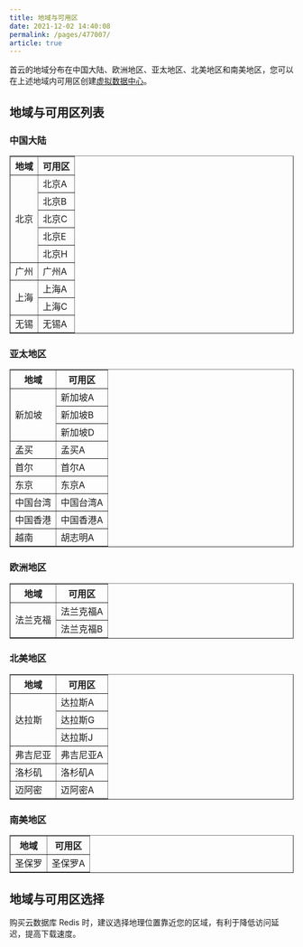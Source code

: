 ```yaml
---
title: 地域与可用区
date: 2021-12-02 14:40:08
permalink: /pages/477007/
article: true
---
```


首云的地域分布在中国大陆、欧洲地区、亚太地区、北美地区和南美地区，您可以在上述地域内可用区创建[虚拟数据中心](../12.词汇表.md)。



## 地域与可用区列表

### 中国大陆

<table width="95%" border="1" cellpadding="2" cellspacing="1">
	<thead>
        <tr>
        	<th>地域</th>
            <th>可用区</th>
        </tr>
	</thead>
    <tbody>
        <tr>
        	<td rowspan="5">北京</td>
            <td>北京A</td>
        </tr>
        <tr>
        	<td>北京B</td>
        </tr>
        <tr>
        	<td>北京C</td>
        </tr>
        <tr>
        	<td>北京E</td>
        </tr>
        <tr>
        	<td>北京H</td>
        </tr>
        <tr>
        	<td>广州</td>
            <td>广州A</td>
        </tr>
        <tr>
        	<td rowspan="2">上海</td>
            <td>上海A</td>
        </tr>
        <tr>
        	<td>上海C</td>
        </tr>
        <tr>
        	<td>无锡</td>
            <td>无锡A</td>
        </tr>
	</tbody>
</table>

### 亚太地区

<table width="95%" border="1" cellpadding="2" cellspacing="1">
	<thead>
        <tr>
        	<th>地域</th>
            <th>可用区</th>
        </tr>
	</thead>
    <tbody>
        <tr>
        	<td rowspan="3">新加坡</td>
            <td>新加坡A</td>
        </tr>
        <tr>
        	<td>新加坡B</td>
        </tr>
        <tr>
        	<td>新加坡D</td>
        </tr>
        <tr>
        	<td>孟买</td>
            <td>孟买A</td>
        </tr>
        <tr>
        	<td>首尔</td>
            <td>首尔A</td>
        </tr>
        <tr>
        	<td>东京</td>
            <td>东京A</td>
        </tr>
        <tr>
        	<td>中国台湾</td>
            <td>中国台湾A</td>
        </tr>
        <tr>
        	<td>中国香港</td>
            <td>中国香港A</td>
        </tr>
       <tr>
        	<td>越南</td>
            <td>胡志明A</td>
        </tr>
	</tbody>
</table>




### 欧洲地区

<table width="95%" border="1" cellpadding="2" cellspacing="1">
	<thead>
        <tr>
        	<th>地域</th>
            <th>可用区</th>
        </tr>
	</thead>
    <tbody>
        <tr>
        	<td rowspan="2">法兰克福</td>
            <td>法兰克福A</td>
        </tr>
        <tr>
        	<td>法兰克福B</td>
        </tr>
	</tbody>
</table>

### 北美地区

<table width="95%" border="1" cellpadding="2" cellspacing="1">
	<thead>
        <tr>
        	<th>地域</th>
            <th>可用区</th>
        </tr>
	</thead>
    <tbody>
        <tr>
        	<td rowspan="3">达拉斯</td>
            <td>达拉斯A</td>
        </tr>
        <tr>
        	<td>达拉斯G</td>
        </tr>
        <tr>
        	<td>达拉斯J</td>
        </tr>
        <tr>
        	<td>弗吉尼亚</td>
            <td>弗吉尼亚A</td>
        </tr>
        <tr>
        	<td>洛杉矶</td>
            <td>洛杉矶A</td>
        </tr>
        <tr>
        	<td>迈阿密</td>
            <td>迈阿密A</td>
        </tr>
	</tbody>
</table>


### 南美地区

<table width="95%" border="1" cellpadding="2" cellspacing="1">
	<thead>
        <tr>
        	<th>地域</th>
            <th>可用区</th>
        </tr>
	</thead>
    <tbody>
        <tr>
        	<td>圣保罗</td>
            <td>圣保罗A</td>
        </tr>
	</tbody>
</table>

## 地域与可用区选择

购买云数据库 Redis 时，建议选择地理位置靠近您的区域，有利于降低访问延迟，提高下载速度。
